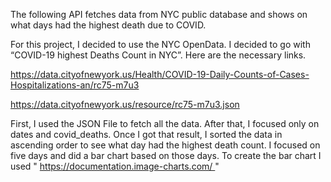 The following API fetches data from NYC public database and shows on what days had the highest death due to COVID.

For this project, I decided to use the NYC OpenData. I decided to go with “COVID-19 highest Deaths Count in NYC”. Here are the necessary links.

https://data.cityofnewyork.us/Health/COVID-19-Daily-Counts-of-Cases-Hospitalizations-an/rc75-m7u3

https://data.cityofnewyork.us/resource/rc75-m7u3.json

First, I used the JSON File to fetch all the data. After that, I focused only on dates and covid_deaths. Once I got that result, I sorted the data in ascending order to see what day had the highest death count. I focused on five days and did a bar chart based on those days. To create the bar chart I used " https://documentation.image-charts.com/ "
